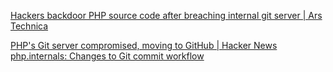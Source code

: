 
[Hackers backdoor PHP source code after breaching internal git server | Ars Technica](https://arstechnica.com/gadgets/2021/03/hackers-backdoor-php-source-code-after-breaching-internal-git-server)

[PHP's Git server compromised, moving to GitHub | Hacker News](https://news.ycombinator.com/item?id=26616707)
[php.internals: Changes to Git commit workflow](https://news-web.php.net/php.internals/113838)

